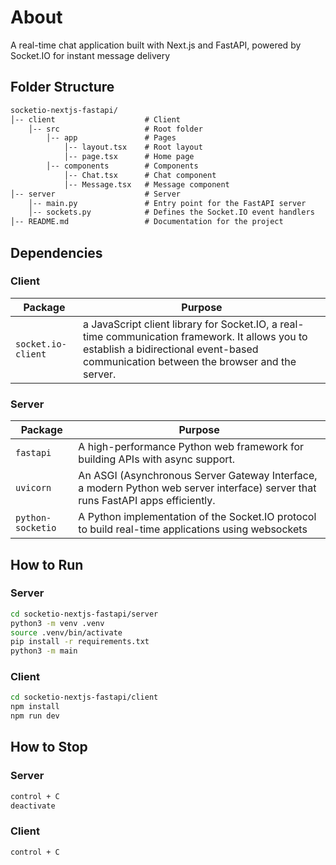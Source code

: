 # About

A real-time chat application built with Next.js and FastAPI, powered by Socket.IO for instant message delivery

## Folder Structure

```txt
socketio-nextjs-fastapi/
│-- client                    # Client
    │-- src                   # Root folder
        │-- app               # Pages
            │-- layout.tsx    # Root layout
            │-- page.tsx      # Home page
        │-- components        # Components
            │-- Chat.tsx      # Chat component
            │-- Message.tsx   # Message component
│-- server                    # Server
    │-- main.py               # Entry point for the FastAPI server
    │-- sockets.py            # Defines the Socket.IO event handlers
│-- README.md                 # Documentation for the project
```

## Dependencies

### Client

| Package                   | Purpose                                                      |
|---------------------------|--------------------------------------------------------------|
| `socket.io-client`        | a JavaScript client library for Socket.IO, a real-time communication framework. It allows you to establish a bidirectional event-based communication between the browser and the server. |

### Server

| Package            | Purpose                                                      |
|--------------------|--------------------------------------------------------------|
| `fastapi`          | A high-performance Python web framework for building APIs with async support. |
| `uvicorn`          | An ASGI (Asynchronous Server Gateway Interface, a modern Python web server interface) server that runs FastAPI apps efficiently. |
| `python-socketio`  | A Python implementation of the Socket.IO protocol to build real-time applications using websockets |

## How to Run

### Server

```sh
cd socketio-nextjs-fastapi/server
python3 -m venv .venv
source .venv/bin/activate
pip install -r requirements.txt
python3 -m main
```

### Client

```sh
cd socketio-nextjs-fastapi/client
npm install
npm run dev
```

## How to Stop

### Server

```sh
control + C
deactivate
```

### Client

```sh
control + C
```
